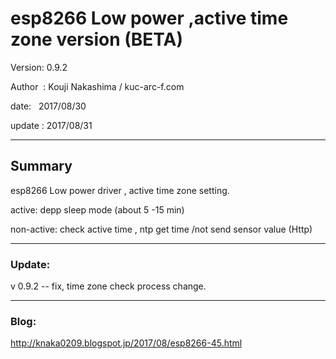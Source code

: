 ﻿# esp8266 Low power ,active time zone version (BETA)

 Version: 0.9.2

 Author  : Kouji Nakashima / kuc-arc-f.com

 date:   2017/08/30

 update : 2017/08/31

***

## Summary
 esp8266 Low power driver , active time zone setting.

 active: depp sleep mode (about 5 -15 min)

 non-active: check active time , ntp get time /not send sensor value (Http)

***

### Update:
 v 0.9.2 -- fix, time zone check process change.

***
### Blog:
http://knaka0209.blogspot.jp/2017/08/esp8266-45.html

